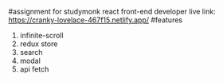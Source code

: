 #assignment for studymonk react front-end developer
live link: https://cranky-lovelace-467f15.netlify.app/
#features
1. infinite-scroll
2. redux store
3. search
4. modal
5. api fetch
